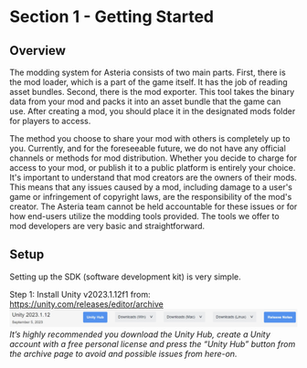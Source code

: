# Section 1 - Getting Started

## Overview
The modding system for Asteria consists of two main parts. First, there is the mod loader, which is a part of the game itself. It has the job of reading asset bundles. Second, there is the mod exporter. This tool takes the binary data from your mod and packs it into an asset bundle that the game can use. After creating a mod, you should place it in the designated mods folder for players to access.

The method you choose to share your mod with others is completely up to you. Currently, and for the foreseeable future, we do not have any official channels or methods for mod distribution. Whether you decide to charge for access to your mod, or publish it to a public platform is entirely your choice. It's important to understand that mod creators are the owners of their mods. This means that any issues caused by a mod, including damage to a user's game or infringement of copyright laws, are the responsibility of the mod's creator. The Asteria team cannot be held accountable for these issues or for how end-users utilize the modding tools provided. The tools we offer to mod developers are very basic and straightforward.

## Setup
Setting up the SDK (software development kit) is very simple.

Step 1: Install Unity v2023.1.12f1 from: https://unity.com/releases/editor/archive
![Unity Install Preview](./images/doc_unityinstall.jpg)
<i>It’s highly recommended you download the Unity Hub, create a Unity account with a free personal license and press the “Unity Hub” button from the archive page to avoid and possible issues from here-on.</i>
